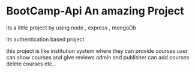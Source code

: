 # BootCamp-Api An amazing Project

its a little project by using node , express , mongoDb

its  authentication based project 

this project is  like institution system where they can provide courses user can show courses and give reviews admin and publisher can add courses delete courses etc...
